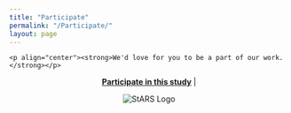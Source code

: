 ```yaml
---
title: "Participate"
permalink: "/Participate/"
layout: page
---
```

<article>
    
    <p align="center"><strong>We'd love for you to be a part of our work.</strong></p>
  <p align="center"><strong><a href="https://redcap.med.usc.edu/surveys/?s=NCW9XPRLLPT9EJNJ">Participate in this study</a></strong>  
      |  </p>
    
    
<p align="center">
    <img src="../assets/images/StARSLogo.jpg"
         alt="StARS Logo" align="middle"/>
</p>


</article>
